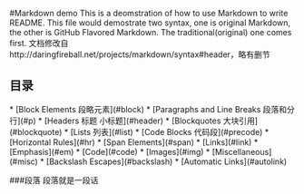 #Markdown demo
This is a deomstration of how to use Markdown to write README.
This file would demostrate two syntax, one is original Markdown, the other is GitHub Flavored Markdown.
The traditional(original) one comes first.
文档修改自http://daringfireball.net/projects/markdown/syntax#header，略有删节

<h2 id="menu">目录</h2>
*   [Block Elements 段略元素](#block)
    *   [Paragraphs and Line Breaks 段落和分行](#p)
    *   [Headers 标题 小标题](#header)
    *   [Blockquotes 大块引用](#blockquote)
    *   [Lists 列表](#list)
    *   [Code Blocks 代码段](#precode)
    *   [Horizontal Rules](#hr)
*   [Span Elements](#span)
    *   [Links](#link)
    *   [Emphasis](#em)
    *   [Code](#code)
    *   [Images](#img)
*   [Miscellaneous](#misc)
    *   [Backslash Escapes](#backslash)
    *   [Automatic Links](#autolink)

###段落
段落就是一段话